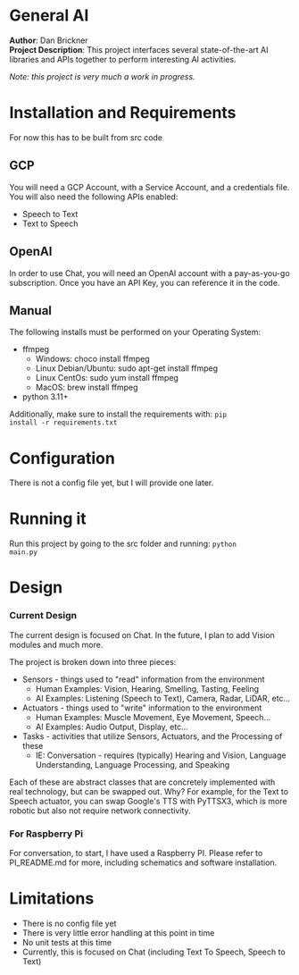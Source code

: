 # General AI
<b>Author</b>: Dan Brickner </br>
<b>Project Description</b>: This project interfaces several state-of-the-art AI libraries and APIs together to perform interesting AI activities. </br>

<i>Note: this project is very much a work in progress.</i>

# Installation and Requirements
For now this has to be built from src code

## GCP
You will need a GCP Account, with a Service Account, and a credentials file.
You will also need the following APIs enabled:
- Speech to Text
- Text to Speech

## OpenAI
In order to use Chat, you will need an OpenAI account with a pay-as-you-go subscription. 
Once you have an API Key, you can reference it in the code. 

## Manual
The following installs must be performed on your Operating System:
- ffmpeg
    - Windows: choco install ffmpeg
    - Linux Debian/Ubuntu: sudo apt-get install ffmpeg
    - Linux CentOs: sudo yum install ffmpeg
    - MacOS: brew install ffmpeg
- python 3.11+

Additionally, make sure to install the requirements with:
<code>pip install -r requirements.txt </code>

# Configuration
There is not a config file yet, but I will provide one later.

# Running it
Run this project by going to the src folder and running: <code>python main.py </code>

# Design
### Current Design
The current design is focused on Chat. In the future, I plan to add Vision modules and much more.

The project is broken down into three pieces:
- Sensors - things used to "read" information from the environment
  - Human Examples: Vision, Hearing, Smelling, Tasting, Feeling
  - AI Examples: Listening (Speech to Text), Camera, Radar, LiDAR, etc...
- Actuators - things used to "write" information to the environment
  - Human Examples: Muscle Movement, Eye Movement, Speech...
  - AI Examples: Audio Output, Display, etc...
- Tasks - activities that utilize Sensors, Actuators, and the Processing of these
  - IE: Conversation - requires (typically) Hearing and Vision, Language Understanding, Language Processing, and Speaking

Each of these are abstract classes that are concretely implemented with real technology, but can be swapped out.
Why? For example, for the Text to Speech actuator, you can swap Google's TTS with PyTTSX3, which is more robotic but also not require network connectivity.

### For Raspberry Pi
For conversation, to start, I have used a Raspberry PI.
Please refer to PI_README.md for more, including schematics and software installation.

# Limitations
- There is no config file yet
- There is very little error handling at this point in time
- No unit tests at this time
- Currently, this is focused on Chat (including Text To Speech, Speech to Text)
